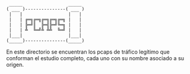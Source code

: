      _____                 _____ 
    ( ___ )---------------( ___ )
     |   |                 |   | 
     |   | ╔═╗╔═╗╔═╗╔═╗╔═╗ |   | 
     |   | ╠═╝║  ╠═╣╠═╝╚═╗ |   | 
     |   | ╩  ╚═╝╩ ╩╩  ╚═╝ |   | 
     |___|                 |___| 
    (_____)---------------(_____)
                                  
En este directorio se encuentran los pcaps de tráfico legítimo que conforman el estudio completo, cada uno con su nombre asociado a su origen.

